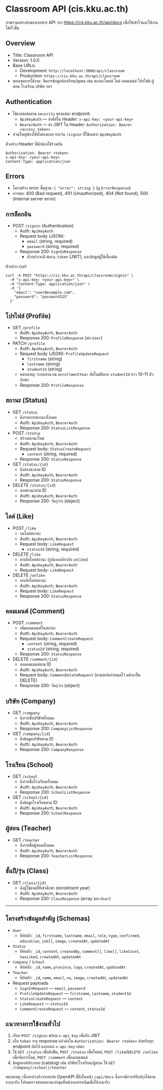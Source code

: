 ﻿# Classroom API (cis.kku.ac.th)

ภาพรวมอย่างย่อของเอกสาร API จาก https://cis.kku.ac.th/api/docs เพื่อให้เข้าใจและใช้งานได้เร็วขึ้น

## Overview
- Title: Classroom API
- Version: 1.0.0
- Base URLs:
  - Development: `http://localhost:3000/api/classroom`
  - Production: `https://cis.kku.ac.th/api/classroom`
- ขอบเขตการใช้งาน: จัดการข้อมูลห้องเรียน/ชุมชน เช่น สถานะโพสต์ ไลค์ คอมเมนต์ โปรไฟล์ ผู้สอน โรงเรียน บริษัท ฯลฯ

## Authentication
- ใช้แบบผสมตาม `security` ของแต่ละ endpoint:
  - `ApiKeyAuth` — ส่งคีย์ใน Header: `x-api-key: <your-api-key>`
  - `BearerAuth` — ส่ง JWT ใน Header: `Authorization: Bearer <access_token>`
- ส่วนใหญ่ต้องใช้ทั้งสองแบบ ยกเว้น `/signin` ที่ใช้เฉพาะ `ApiKeyAuth`

ตัวอย่าง Header ที่มักต้องใช้ร่วมกัน
```
Authorization: Bearer <token>
x-api-key: <your-api-key>
Content-Type: application/json
```

## Errors
- โครงสร้าง error พื้นฐาน: `{ "error": string }` (ดู `ErrorResponse`)
- อาจพบ: 400 (Bad request), 401 (Unauthorized), 404 (Not found), 500 (Internal server error)

## การล็อกอิน
- POST `/signin` (Authentication)
  - Auth: `ApiKeyAuth`
  - Request body (JSON):
    - `email` (string, required)
    - `password` (string, required)
  - Response 200: `SignInResponse`
    - ตัวอย่างจะมี `data.token` (JWT), และข้อมูลผู้ใช้เบื้องต้น

ตัวอย่าง curl
```
curl -X POST "https://cis.kku.ac.th/api/classroom/signin" \
  -H "x-api-key: <your-api-key>" \
  -H "Content-Type: application/json" \
  -d '{
    "email": "user@example.com",
    "password": "password123"
  }'
```

## โปรไฟล์ (Profile)
- GET `/profile`
  - Auth: `ApiKeyAuth`, `BearerAuth`
  - Response 200: `ProfileResponse` (ห่อ `User`)
- PATCH `/profile`
  - Auth: `ApiKeyAuth`, `BearerAuth`
  - Request body (JSON): `ProfileUpdateRequest`
    - `firstname` (string)
    - `lastname` (string)
    - `studentId` (string)
  - หมายเหตุ: ระบบคำนวณ `enrollmentYear` อัตโนมัติหาก `studentId` ยาว 10–11 ตัวอักษร
  - Response 200: `ProfileResponse`

## สถานะ (Status)
- GET `/status`
  - ดึงรายการสถานะทั้งหมด
  - Auth: `ApiKeyAuth`, `BearerAuth`
  - Response 200: `StatusListResponse`
- POST `/status`
  - สร้างสถานะใหม่
  - Auth: `ApiKeyAuth`, `BearerAuth`
  - Request body: `StatusCreateRequest`
    - `content` (string, required)
  - Response 200: `StatusResponse`
- GET `/status/{id}`
  - ดึงสถานะตาม ID
  - Auth: `ApiKeyAuth`, `BearerAuth`
  - Response 200: `StatusResponse`
- DELETE `/status/{id}`
  - ลบสถานะตาม ID
  - Auth: `ApiKeyAuth`, `BearerAuth`
  - Response 200: วัตถุว่าง (object)

## ไลค์ (Like)
- POST `/like`
  - กดไลค์สถานะ
  - Auth: `ApiKeyAuth`, `BearerAuth`
  - Request body: `LikeRequest`
    - `statusId` (string, required)
- DELETE `/like`
  - ยกเลิกไลค์สถานะ (รูปแบบเดียวกับ `unlike`)
  - Auth: `ApiKeyAuth`, `BearerAuth`
  - Request body: `LikeRequest`
- DELETE `/unlike`
  - ยกเลิกไลค์สถานะ
  - Auth: `ApiKeyAuth`, `BearerAuth`
  - Request body: `LikeRequest`
  - Response 200: `StatusResponse`

## คอมเมนต์ (Comment)
- POST `/comment`
  - เพิ่มคอมเมนต์ในสถานะ
  - Auth: `ApiKeyAuth`, `BearerAuth`
  - Request body: `CommentCreateRequest`
    - `content` (string, required)
    - `statusId` (string, required)
  - Response 200: `StatusResponse`
- DELETE `/comment/{id}`
  - ลบคอมเมนต์ตาม ID
  - Auth: `ApiKeyAuth`, `BearerAuth`
  - Request body: `CommentDeleteRequest` (ตามสเปคกำหนดไว้ แม้จะเป็น DELETE)
  - Response 200: วัตถุว่าง (object)

## บริษัท (Company)
- GET `/company`
  - ดึงรายชื่อบริษัททั้งหมด
  - Auth: `ApiKeyAuth`, `BearerAuth`
  - Response 200: `CompanyListResponse`
- GET `/company/{id}`
  - ดึงข้อมูลบริษัทตาม ID
  - Auth: `ApiKeyAuth`, `BearerAuth`
  - Response 200: `CompanyResponse`

## โรงเรียน (School)
- GET `/school`
  - ดึงรายชื่อโรงเรียนทั้งหมด
  - Auth: `ApiKeyAuth`, `BearerAuth`
  - Response 200: `SchoolListResponse`
- GET `/school/{id}`
  - ดึงข้อมูลโรงเรียนตาม ID
  - Auth: `ApiKeyAuth`, `BearerAuth`
  - Response 200: `SchoolResponse`

## ผู้สอน (Teacher)
- GET `/teacher`
  - ดึงรายชื่อผู้สอนทั้งหมด
  - Auth: `ApiKeyAuth`, `BearerAuth`
  - Response 200: `TeacherListResponse`

## ชั้นปี/รุ่น (Class)
- GET `/class/{id}`
  - ดึงผู้ใช้ตามปีที่เข้าศึกษา (enrollment year)
  - Auth: `ApiKeyAuth`, `BearerAuth`
  - Response 200: `ClassResponse` (array ของ `User`)

---

## โครงสร้างข้อมูลสำคัญ (Schemas)
- `User`
  - คีย์หลัก: `_id`, `firstname`, `lastname`, `email`, `role`, `type`, `confirmed`, `education`, `job[]`, `image`, `createdAt`, `updatedAt`
- `Status`
  - คีย์หลัก: `_id`, `content`, `createdBy`, `comment[]`, `like[]`, `likeCount`, `hasLiked`, `createdAt`, `updatedAt`
- `Company` / `School`
  - คีย์หลัก: `_id`, `name`, `province`, `logo`, `createdAt`, `updatedAt`
- `Teacher`
  - คีย์หลัก: `_id`, `name`, `email`, `no`, `image`, `createdAt`, `updatedAt`
- Request payloads
  - `SignInRequest` — `email`, `password`
  - `ProfileUpdateRequest` — `firstname`, `lastname`, `studentId`
  - `StatusCreateRequest` — `content`
  - `LikeRequest` — `statusId`
  - `CommentCreateRequest` — `content`, `statusId`

## แนวทางการใช้งานทั่วไป
1) เรียก `POST /signin` พร้อม `x-api-key` เพื่อรับ JWT
2) เก็บ `token` จาก response แล้วส่งใน `Authorization: Bearer <token>` สำหรับทุก endpoint ถัดไป และแนบ `x-api-key` เสมอ
3) ใช้ `GET /status` เพื่อดึงฟีด, `POST /status` เพื่อโพสต์, `POST /like`/`DELETE /unlike` เพื่อจัดการไลค์, `POST /comment` เพื่อคอมเมนต์
4) ข้อมูลองค์ประกอบ (catalog) เช่น บริษัท/โรงเรียน/ผู้สอน ใช้ `GET /company|/school|/teacher`

หมายเหตุ: เนื้อหาอ้างอิงจากสเปค OpenAPI ที่ฝังในหน้า `/api/docs` ซึ่งอาจมีการปรับปรุงได้ตามระบบจริง โปรดตรวจสอบสถานะล่าสุดที่หน้าเอกสารเดิมเมื่อใช้งานจริง
